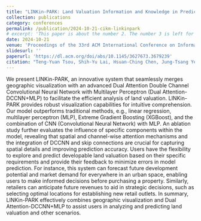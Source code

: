 ```yaml
---
title: "LINKin-PARK: Land Valuation Information and Knowledge in Predictive Analysis and Reporting Kit via Dual Attention-DCCNN"
collection: publications
category: conferences
permalink: /publication/2024-10-21-cikm-linkinpark
# excerpt: 'This paper is about the number 2. The number 3 is left for future work.'
date: 2024-10-21
venue: 'Proceedings of the 33rd ACM International Conference on Information and Knowledge Management'
slidesurl: ''
paperurl: 'https://dl.acm.org/doi/abs/10.1145/3627673.3679239'
citation: "Teng-Yuan Tsou, Shih-Yu Lai, Hsuan-Ching Chen, Jung-Tsang Yeh, Pei-Xuan Li, Tzu-Chang Lee, and Hsun-Ping Hsieh. 2024. LINKin-PARK: Land Valuation Information and Knowledge in Predictive Analysis and Reporting Kit via Dual Attention-DCCNN. In Proceedings of the 33rd ACM International Conference on Information and Knowledge Management (CIKM '24). Association for Computing Machinery, New York, NY, USA, 5289–5293. https://doi.org/10.1145/3627673.3679239"
---
```


We present LINKin-PARK, an innovative system that seamlessly merges geographic visualization with an advanced Dual Attention Double Channel Convolutional Neural Network with Multilayer Perceptron (Dual Attention-DCCNN+MLP) to facilitate the efficient analysis of land valuation. LINKin-PARK provides robust visualization capabilities for intuitive comprehension. Our model outperforms traditional methods, e.g., linear regression, multilayer perceptron (MLP), Extreme Gradient Boosting (XGBoost), and the combination of CNN (Convolutional Neural Network) with MLP. An ablation study further evaluates the influence of specific components within the model, revealing that spatial and channel-wise attention mechanisms and the integration of DCCNN and skip connections are crucial for capturing spatial details and improving prediction accuracy. Users have the flexibility to explore and predict developable land valuation based on their specific requirements and provide their feedback to minimize errors in model prediction. For instance, this system can forecast future development potential and market demand for everywhere in an urban space, enabling users to make informed decisions before purchasing a property. Similarly, retailers can anticipate future revenues to aid in strategic decisions, such as selecting optimal locations for establishing new retail outlets. In summary, LINKin-PARK effectively combines geographic visualization and Dual Attention-DCCNN+MLP to assist users in analyzing and predicting land valuation and other scenarios.
